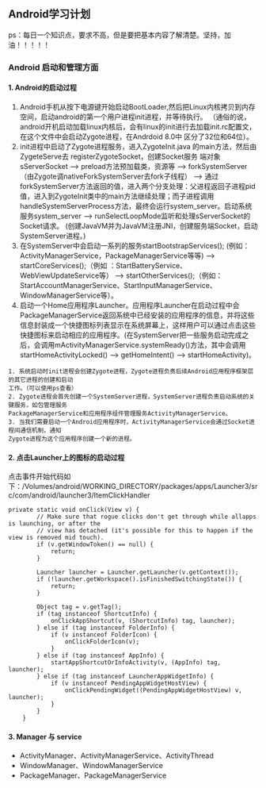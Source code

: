 ## Android学习计划

ps：每日一个知识点，要求不高，但是要把基本内容了解清楚。坚持，加油！！！！！

### Android 启动和管理方面
#### 1. Android的启动过程
  1. Android手机从按下电源键开始启动BootLoader,然后把Linux内核拷贝到内存空间，启动android的第一个用户进程init进程，并等待执行。
     （通俗的说，android开机启动加载linux内核后，会有linux的init进行去加载init.rc配置文，在这个文件中会启动Zygote进程，在Andrdoid 8.0中
      区分了32位和64位）。
  2. init进程中启动了Zygote进程服务，进入ZygoteInit.java 的main方法，然后由ZygeteServe去 registerZygoteSocket，创建Socket服务
     端对象sServerSocket  --> preload方法预加载类，资源等  --> forkSystemServer（由Zygote调nativeForkSystemServer去fork子线程）
     -->  通过forkSystemServer方法返回的值，进入两个分支处理：父进程返回子进程pid值，进入到ZygoteInit类中的main方法继续处理；而子进程调用handleSystemServerProcess方法，最终会运行system_server。启动系统服务system_server  -->  runSelectLoopMode监听和处理sServerSocket的Socket请求。
     (创建JavaVM并为JavaVM注册JNI，创建服务端Socket，启动SystemServer进程。)
  3. 在SystemServer中会启动一系列的服务startBootstrapServices(); (例如：ActivityManagerService，PackageManagerService等等) --> startCoreServices();（例如 ：StartBatteryService、WebViewUpdateService等）  --> startOtherServices();（例如： StartAccountManagerService、StartInputManagerService、WindowManagerService等）。
  4. 启动一个Home应用程序Launcher。应用程序Launcher在启动过程中会PackageManagerService返回系统中已经安装的应用程序的信息，并将这些信息封装成一个快捷图标列表显示在系统屏幕上，这样用户可以通过点击这些快捷图标来启动相应的应用程序。(在SystemServer把一些服务启动完成之后，会调用mActivityManagerService.systemReady()方法，其中会调用startHomeActivityLocked() --> getHomeIntent()  --> startHomeActivity)。
  
```
1. 系统启动时init进程会创建Zygote进程，Zygote进程负责后续Android应用程序框架层的其它进程的创建和启动
工作。（可以使用ps查看）
2. Zygote进程会首先创建一个SystemServer进程，SystemServer进程负责启动系统的关键服务，如包管理服务
PackageManagerService和应用程序组件管理服务ActivityManagerService。
3. 当我们需要启动一个Android应用程序时，ActivityManagerService会通过Socket进程间通信机制，通知
Zygote进程为这个应用程序创建一个新的进程。
```
  
#### 2. 点击Launcher上的图标的启动过程  
   点击事件开始代码如下：/Volumes/android/WORKING_DIRECTORY/packages/apps/Launcher3/src/com/android/launcher3/ItemClickHandler
```
private static void onClick(View v) {
        // Make sure that rogue clicks don't get through while allapps is launching, or after the
        // view has detached (it's possible for this to happen if the view is removed mid touch).
        if (v.getWindowToken() == null) {
            return;
        }

        Launcher launcher = Launcher.getLauncher(v.getContext());
        if (!launcher.getWorkspace().isFinishedSwitchingState()) {
            return;
        }

        Object tag = v.getTag();
        if (tag instanceof ShortcutInfo) {
            onClickAppShortcut(v, (ShortcutInfo) tag, launcher);
        } else if (tag instanceof FolderInfo) {
            if (v instanceof FolderIcon) {
                onClickFolderIcon(v);
            }
        } else if (tag instanceof AppInfo) {
            startAppShortcutOrInfoActivity(v, (AppInfo) tag, launcher);
        } else if (tag instanceof LauncherAppWidgetInfo) {
            if (v instanceof PendingAppWidgetHostView) {
                onClickPendingWidget((PendingAppWidgetHostView) v, launcher);
            }
        }
    }

```


#### 3. Manager 与 service
* ActivityManager、ActivityManagerService、ActivityThread
* WindowManager、WindowManagerService
* PackageManager、PackageManagerService
